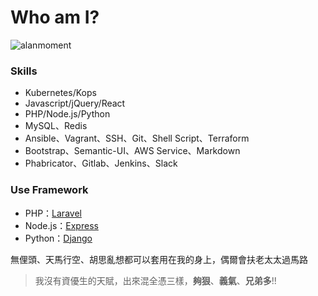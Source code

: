 # Who am I?

![alanmoment](https://lh5.googleusercontent.com/-YOqhJnoAA_I/UdRFJ8_E71I/AAAAAAAAAD4/cj3Qp8JWmQI/w600-h381-no/P1030418.JPG)

### Skills

* Kubernetes/Kops
* Javascript/jQuery/React
* PHP/Node.js/Python
* MySQL、Redis
* Ansible、Vagrant、SSH、Git、Shell Script、Terraform
* Bootstrap、Semantic-UI、AWS Service、Markdown
* Phabricator、Gitlab、Jenkins、Slack

### Use Framework

* PHP：[Laravel](https://laravel.com/)
* Node.js：[Express](https://expressjs.com/zh-tw/)
* Python：[Django](https://www.djangoproject.com/)

無俚頭、天馬行空、胡思亂想都可以套用在我的身上，偶爾會扶老太太過馬路

> 我沒有資優生的天賦，出來混全憑三樣，**夠狠**、**義氣**、**兄弟多**!!



